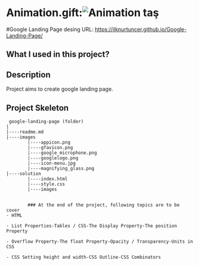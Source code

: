 # Animation.gift:![Animation taş](https://user-images.githubusercontent.com/118935193/213815321-09feac7b-80c9-4da1-b709-12079f7a22c4.gif)

#Google Landing Page desing URL: https://ilknurtuncer.github.io/Google-Landing-Page/


## What I used in this project?

## Description
Project aims to create google landing page.
## Project Skeleton 

```
 google-landing-page (folder)
|
|----readme.md               
|----images            
        |----appicon.png   
        |----gfavicon.png
		|----google_microphone.png
		|----googlelogo.png
		|----icon-menu.jpg
		|----magnifying_glass.png
|----solution
        |----index.html  
        |----style.css   
        |----images


        ### At the end of the project, following topics are to be cover
- HTML 

- List Properties-Tables / CSS-The Display Property-The position Property

- Overflow Property-The float Property-Opacity / Transparency-Units in CSS

- CSS Setting height and width-CSS Outline-CSS Combinators
